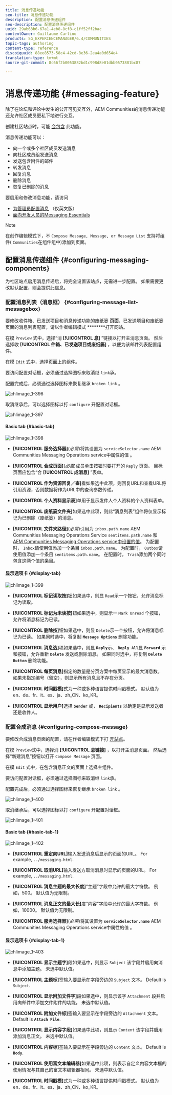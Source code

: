 ```yaml
---
title: 消息传递功能
seo-title: 消息传递功能
description: 配置消息传递组件
seo-description: 配置消息传递组件
uuid: 29ab63b6-67a1-4eb8-8cf8-c1ff52ff2bac
contentOwner: Guillaume Carlino
products: SG_EXPERIENCEMANAGER/6.4/COMMUNITIES
topic-tags: authoring
content-type: reference
discoiquuid: 88ee8573-58c4-42cd-8e36-2ea4a0d654e4
translation-type: tm+mt
source-git-commit: 8c66f2b0053882bd1c998d8e01dbb0573881bc87

---
```



# 消息传递功能 {#messaging-feature}

除了在论坛和评论中发生的公开可见交互外，AEM Communities的消息传递功能还允许社区成员更私下地进行交互。

创建社区站点时，可能 [会包含](overview.md#communitiessites) 此功能。

消息传递功能可以：

* 向一个或多个社区成员发送消息
* 向社区成员组发送消息
* 发送包含附件的邮件
* 转发消息
* 回复消息
* 删除消息
* 恢复已删除的消息

要启用和修改消息功能，请访问

* [为管理员配置消息](messaging.md) （仅英文版）
* [面向开发人员的Messaging Essentials](essentials-messaging.md)

>[!NOTE]
>
>在创作编辑模式下，不 `Compose Message, Message, or Message List` 支持将组件( `Communities`在组件组中)添加到页面。

## 配置消息传递组件 {#configuring-messaging-components}

为社区站点启用消息传递后，将完全设置该站点，无需进一步配置。 如果需要更改默认配置，则会提供此信息。

### 配置消息列表（消息框） {#configuring-message-list-messagebox}

要修改收件箱、已发送项目和消息传递功能的废纸篓 **页面**、已发送项目和废纸篓页面的消息列表配置，请以作者编辑模式 ********[](sites-console.md#authoring-site-content)打开网站。

在模 `Preview` 式中，选择“消 **[!UICONTROL 息]** ”链接以打开主消息页面。 然后选择收 **[!UICONTROL 件箱、已发送项目或废纸篓]** ，以便为该邮件列表配置组件。

在模 `Edit` 式中，选择页面上的组件。

要访问配置对话框，必须通过选择图标来取消继 `link`承。

配置完成后，必须通过选择图标来恢复继承 `broken link` 。

![chlimage_1-396](assets/chlimage_1-396.png)

取消继承后，可以选择图标以打 `configure` 开配置对话框。

![chlimage_1-397](assets/chlimage_1-397.png)

#### Basic tab {#basic-tab}

![chlimage_1-398](assets/chlimage_1-398.png)

* **[!UICONTROL 服务选择器]**(*必需*)将其设置为 `serviceSelector.name` AEM Communities Messaging Operations service中属性的值 [](messaging.md#messaging-operations-service)。

* **[!UICONTROL 合成页面]**(*必需*)成员单击按钮时要打开的 `Reply` 页面。 目标页面应包含“合 **[!UICONTROL 成消息]** ”表单。

* **[!UICONTROL 作为资源回复／查]**&#x200B;看如果选中此项，则回复URL和查看URL将引用资源，否则数据将作为URL中的查询参数传递。

* **[!UICONTROL 个人资料显示表]**&#x200B;单用于显示发件人个人资料的个人资料表单。

* **[!UICONTROL 废纸篓文件夹]**&#x200B;如果选中此项，则此“消息列表”组件将仅显示标记为已删除（废纸篓）的消息。

* **[!UICONTROL 文件夹路径]**(*必需*)引用为 `inbox.path.name` AEM Communities Messaging Operations Service `sentitems.path.name` 和 [AEM Communities Messaging Operations service中设置的值](messaging.md#messaging-operations-service)。 为配置时， `Inbox`请使用值添加一个条目 `inbox.path.name`。 为配置时， `Outbox`请使用值添加一个条目 `sentitems.path.name`。 在配置时， `Trash`添加两个同时包含这两个值的条目。

#### 显示选项卡 {#display-tab}

![chlimage_1-399](assets/chlimage_1-399.png)

* **[!UICONTROL 标记读取按]**&#x200B;钮如果选中，则显 `Read`示一个按钮，允许消息标记为读取。

* **[!UICONTROL 标记为未读按]**&#x200B;钮如果选中，则显示一 `Mark Unread` 个按钮，允许将消息标记为已读。

* **[!UICONTROL 删除按]**&#x200B;钮如果选中，则显 `Delete`示一个按钮，允许将消息标记为已读。 如果同时选中，将复制 **`Message Options`** 删除功能。

* **[!UICONTROL 消息选]**&#x200B;项如果选中，则显 **`Reply`**&#x200B;示、 **`Reply All`**&#x200B;显 **`Forward`** 示和按钮，允许重新 **`Delete`** 发送或删除消息。 如果同时选中，将复制 **`Delete Button`** 删除功能。

* **[!UICONTROL 每页消息]**&#x200B;指定的数量是分页方案中每页显示的最大消息数。 如果未指定编号（留空），则显示所有消息且不存在分页。

* **[!UICONTROL 时间戳模]**&#x200B;式为一种或多种语言提供时间戳模式。 默认值为en、de、fr、it、es、ja、zh_CN、ko_KR。

* **[!UICONTROL 显示用户]**&#x200B;选择 **`Sender`** 或， **`Recipients`** 以确定是显示发送者还是收件人。

### 配置合成消息 {#configuring-compose-message}

要修改合成消息页面的配置，请在作者编辑模式下打 [开站点](sites-console.md#authoring-site-content)。

在模 `Preview`式中，选择消 **[!UICONTROL 息链接]** ，以打开主消息页面。 然后选择“新建消息”按钮以打开 `Compose Message` 页面。

在模 `Edit` 式中，在包含消息正文的页面上选择主组件。

要访问配置对话框，必须通过选择图标来取消继 `link`承。

配置完成后，必须通过选择图标来恢复继承 `broken link` 。

![chlimage_1-400](assets/chlimage_1-400.png)

取消继承后，可以选择图标以打 `configure` 开配置对话框。

![chlimage_1-401](assets/chlimage_1-401.png)

#### Basic tab {#basic-tab-1}

![chlimage_1-402](assets/chlimage_1-402.png)

* **[!UICONTROL 重定向URL]**&#x200B;输入发送消息后显示的页面的URL。 For example, `../messaging.html`.

* **[!UICONTROL 取消URL]**&#x200B;输入发送方取消消息时显示的页面的URL。 For example, `../messaging.html`.

* **[!UICONTROL 消息主题的最大长度]**“主题”字段中允许的最大字符数。 例如，500。 默认值为无限制。

* **[!UICONTROL 消息正文的最大长]**&#x200B;度“内容”字段中允许的最大字符数。 例如，10000。 默认值为无限制。

* **[!UICONTROL 服务选择器]**(*必需*)将其设置为 **`serviceSelector.name`** AEM Communities Messaging Operations service中属性的值 [](messaging.md#messaging-operations-service)。

#### 显示选项卡 {#display-tab-1}

![chlimage_1-403](assets/chlimage_1-403.png)

* **[!UICONTROL 显示主题字]**&#x200B;段如果选中，则显示 `Subject` 该字段并启用向消息中添加主题。 未选中默认值。

* **[!UICONTROL 主题标]**&#x200B;签输入要显示在字段旁边的 `Subject` 文本。 Default is `Subject`.

* **[!UICONTROL 显示附加文件字]**&#x200B;段如果选中，则显示该字 `Attachment` 段并启用向邮件中添加文件附件的功能。 未选中默认值。

* **[!UICONTROL 附加文件标]**&#x200B;签输入要显示在字段旁边的 `Attachment` 文本。 Default is **`Attach File`**.

* **[!UICONTROL 显示内容字段]**&#x200B;如果选中此项，则显示 `Content` 该字段并启用添加消息正文。 未选中默认值。

* **[!UICONTROL 内容标]**&#x200B;签输入要显示在字段旁边的 `Content` 文本。 Default is **`Body`**.

* **[!UICONTROL 使用富文本编辑器]**&#x200B;如果选中此项，则表示自定义内容文本框的使用情况与其自己的富文本编辑器相同。 未选中默认值。

* **[!UICONTROL 时间戳模]**&#x200B;式为一种或多种语言提供时间戳模式。 默认值为en、de、fr、it、es、ja、zh_CN、ko_KR。

